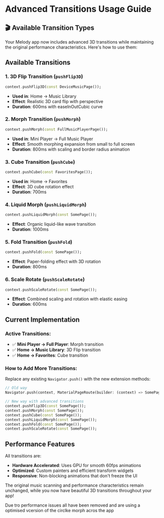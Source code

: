 # Advanced Transitions Usage Guide

## 🎬 Available Transition Types

Your Melody app now includes advanced 3D transitions while maintaining the original performance characteristics. Here's how to use them:

## Available Transitions

### 1. **3D Flip Transition** (`pushFlip3D`)
```dart
context.pushFlip3D(const DeviceMusicPage());
```
- **Used in**: Home → Music Library
- **Effect**: Realistic 3D card flip with perspective
- **Duration**: 600ms with easeInOutCubic curve

### 2. **Morph Transition** (`pushMorph`)
```dart
context.pushMorph(const FullMusicPlayerPage());
```
- **Used in**: Mini Player → Full Music Player
- **Effect**: Smooth morphing expansion from small to full screen
- **Duration**: 800ms with scaling and border radius animation

### 3. **Cube Transition** (`pushCube`)
```dart
context.pushCube(const FavoritesPage());
```
- **Used in**: Home → Favorites
- **Effect**: 3D cube rotation effect
- **Duration**: 700ms

### 4. **Liquid Morph** (`pushLiquidMorph`)
```dart
context.pushLiquidMorph(const SomePage());
```
- **Effect**: Organic liquid-like wave transition
- **Duration**: 1000ms

### 5. **Fold Transition** (`pushFold`)
```dart
context.pushFold(const SomePage());
```
- **Effect**: Paper-folding effect with 3D rotation
- **Duration**: 800ms

### 6. **Scale Rotate** (`pushScaleRotate`)
```dart
context.pushScaleRotate(const SomePage());
```
- **Effect**: Combined scaling and rotation with elastic easing
- **Duration**: 600ms

## Current Implementation

### Active Transitions:
- ✅ **Mini Player → Full Player**: Morph transition
- ✅ **Home → Music Library**: 3D Flip transition  
- ✅ **Home → Favorites**: Cube transition

### How to Add More Transitions:

Replace any existing `Navigator.push()` with the new extension methods:

```dart
// Old way
Navigator.push(context, MaterialPageRoute(builder: (context) => SomePage()));

// New way with advanced transitions
context.pushFlip3D(const SomePage());
context.pushMorph(const SomePage());
context.pushCube(const SomePage());
context.pushLiquidMorph(const SomePage());
context.pushFold(const SomePage());
context.pushScaleRotate(const SomePage());
```

## Performance Features

All transitions are:
- **Hardware Accelerated**: Uses GPU for smooth 60fps animations
- **Optimized**: Custom painters and efficient transform widgets
- **Responsive**: Non-blocking animations that don't freeze the UI

The original music scanning and performance characteristics remain unchanged, while you now have beautiful 3D transitions throughout your app!



Due tro performance issues all have been removed and are using a optimised vcersion of the circlke morph acros the app
